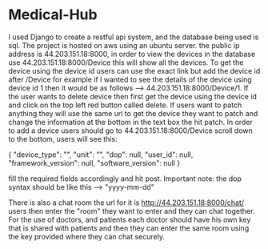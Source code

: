 # Medical-Hub

I used Django to create a restful api system, and the database being used is sql. The project is hosted on aws using an ubuntu server. the public ip address is 44.203.151.18:8000, in order to view the devices in the database use 44.203.151.18:8000/Device this will show all the devices. To get the device using the device id users can use the exact link but add the device id after /Device for example if I wanted to see the details of the device using device id 1 then it would be as follows --> 44.203.151.18:8000/Device/1. If the user wants to delete device then first get the device using the device id and click on the top left red button called delete. If users want to patch anything they will use the same url to get the device they want to patch and change the information at the bottom in the text box the hit patch. In order to add a device users should go to 44.203.151.18:8000/Device scroll down to the bottom, users will see this:

{
    "device_type": "",
    "unit": "",
    "dop": null,
    "user_id": null,
    "framework_version": null,
    "software_version": null
}

fill the required fields accordingly and hit post. Important note: the dop syntax should be like this --> "yyyy-mm-dd"

There is also a chat room the url for it is http://44.203.151.18:8000/chat/ users then enter the "room" they want to enter and they can chat together. For the use of doctors, and patients each doctor should have his own key that is shared with patients and then they can enter the same room using the key provided where they can chat securely.



